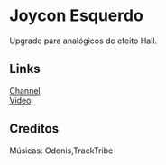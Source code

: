 # Joycon Esquerdo
Upgrade para analógicos de efeito Hall. 

## Links
[Channel](https://www.youtube.com/channel/UCFoWwgoWsV5S6YUhWTMLMNQ)  
[Video](https://youtu.be/5jVpDF5EKhI)

## Creditos
Músicas: Odonis,TrackTribe
